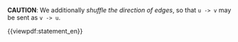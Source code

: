 **CAUTION**: We additionally *shuffle the direction of edges*, so that `u -> v` may be sent as `v -> u`.

{{viewpdf:statement_en}}